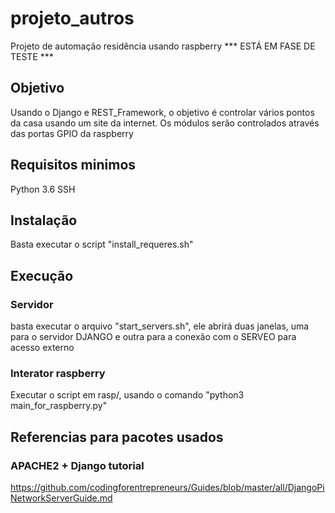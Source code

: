 # projeto_autros
Projeto de automação residência usando raspberry
*** ESTÁ EM FASE DE TESTE ***

## Objetivo
Usando o Django e REST_Framework, o objetivo é controlar vários pontos da casa usando um site da internet.
Os módulos serão controlados através das portas GPIO da raspberry

## Requisitos minimos
Python 3.6
SSH

## Instalação
Basta executar o script "install_requeres.sh"

## Execução

### Servidor
basta executar o arquivo "start_servers.sh", ele abrirá duas janelas, uma para o servidor DJANGO e outra para a conexão com o SERVEO para acesso externo

### Interator raspberry
Executar o script em rasp/, usando o comando "python3 main_for_raspberry.py"


## Referencias para pacotes usados

### APACHE2 + Django tutorial
https://github.com/codingforentrepreneurs/Guides/blob/master/all/DjangoPiNetworkServerGuide.md

